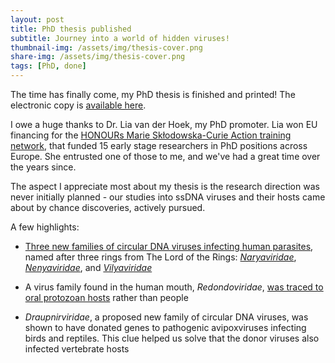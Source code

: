 ```yaml
---
layout: post
title: PhD thesis published
subtitle: Journey into a world of hidden viruses!
thumbnail-img: /assets/img/thesis-cover.png
share-img: /assets/img/thesis-cover.png
tags: [PhD, done]
---
```


The time has finally come, my PhD thesis is finished and printed! The electronic copy is [available here](https://hdl.handle.net/11245.1/1aceb7bf-ccb3-49ef-8ce5-31db8358545a).

I owe a huge thanks to Dr. Lia van der Hoek, my PhD promoter. Lia won EU financing for the [HONOURs Marie Skłodowska-Curie Action training network](https://www.honours.eu), that funded 15 early stage researchers in PhD positions across Europe. She entrusted one of those to me, and we've had a great time over the years since.

The aspect I appreciate most about my thesis is the research direction was never initially planned - our studies into ssDNA viruses and their hosts came about by chance discoveries, actively pursued.

A few highlights:

- [Three new families of circular DNA viruses infecting human parasites](https://www.nature.com/articles/s41467-020-18474-w), named after three rings from The Lord of the Rings: [*Naryaviridae*](https://ictv.global/taxonomy/taxondetails?taxnode_id=202213283), [*Nenyaviridae*](https://ictv.global/taxonomy/taxondetails?taxnode_id=202213294), and [*Vilyaviridae*](https://ictv.global/taxonomy/taxondetails?taxnode_id=202213251)

- A virus family found in the human mouth, *Redondoviridae*, [was traced to oral protozoan hosts](https://academic.oup.com/ve/article/8/2/veac087/6702273) rather than people

- *Draupnirviridae*, a proposed new family of circular DNA viruses, was shown to have donated genes to pathogenic avipoxviruses infecting birds and reptiles. This clue helped us solve that the donor viruses also infected vertebrate hosts

